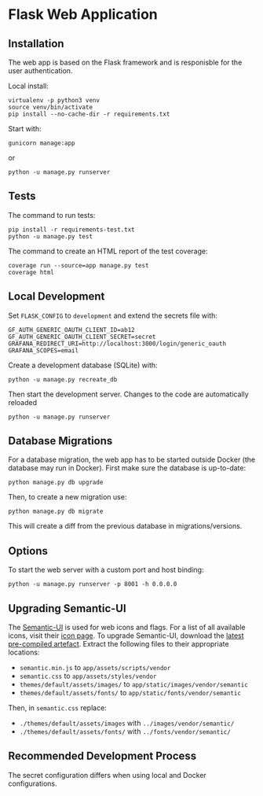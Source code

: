# Flask Web Application

## Installation

The web app is based on the Flask framework and is responisble for the user authentication.

Local install:

    virtualenv -p python3 venv
    source venv/bin/activate
    pip install --no-cache-dir -r requirements.txt

Start with:

    gunicorn manage:app

or

    python -u manage.py runserver

## Tests

The command to run tests:

    pip install -r requirements-test.txt
    python -u manage.py test

The command to create an HTML report of the test coverage:

    coverage run --source=app manage.py test
    coverage html

## Local Development

Set `FLASK_CONFIG` to `development` and extend the secrets file with:

    GF_AUTH_GENERIC_OAUTH_CLIENT_ID=ab12
    GF_AUTH_GENERIC_OAUTH_CLIENT_SECRET=secret
    GRAFANA_REDIRECT_URI=http://localhost:3000/login/generic_oauth
    GRAFANA_SCOPES=email

Create a development database (SQLite) with:

    python -u manage.py recreate_db

Then start the development server. Changes to the code are automatically reloaded

    python -u manage.py runserver

## Database Migrations

For a database migration, the web app has to be started outside Docker (the database may run in Docker). First make sure the database is up-to-date:

    python manage.py db upgrade

Then, to create a new migration use:

    python manage.py db migrate

This will create a diff from the previous database in migrations/versions.

## Options

To start the web server with a custom port and host binding:

    python -u manage.py runserver -p 8001 -h 0.0.0.0

## Upgrading Semantic-UI

The [Semantic-UI][1] is used for web icons and flags. For a list of all available icons, visit their [icon page][2]. To upgrade Semantic-UI, download the [latest pre-compiled artefact][3]. Extract the following files to their appropriate locations:

- `semantic.min.js` to `app/assets/scripts/vendor`
- `semantic.css` to `app/assets/styles/vendor`
- `themes/default/assets/images/` to `app/static/images/vendor/semantic`
- `themes/default/assets/fonts/` to `app/static/fonts/vendor/semantic`

Then, in `semantic.css` replace:

- `./themes/default/assets/images` with `../images/vendor/semantic/`
- `./themes/default/assets/fonts/` with `../fonts/vendor/semantic/`

## Recommended Development Process

The secret configuration differs when using local and Docker configurations.


[1]: https://semantic-ui.com/
[2]: https://semantic-ui.com/elements/icon.html
[3]: https://github.com/Semantic-Org/Semantic-UI-CSS/archive/master.zip
